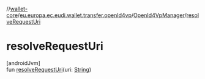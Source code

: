 //[wallet-core](../../../index.md)/[eu.europa.ec.eudi.wallet.transfer.openId4vp](../index.md)/[OpenId4VpManager](index.md)/[resolveRequestUri](resolve-request-uri.md)

# resolveRequestUri

[androidJvm]\
fun [resolveRequestUri](resolve-request-uri.md)(uri: [String](https://kotlinlang.org/api/latest/jvm/stdlib/kotlin-stdlib/kotlin/-string/index.html))
